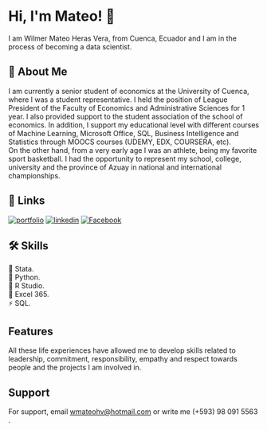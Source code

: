 
# Hi, I'm Mateo! 👋

  I am Wilmer Mateo Heras Vera, from Cuenca, Ecuador and I am in the process of becoming a data scientist.

## 🚀 About Me

I am currently a senior student of economics at the 
University of Cuenca, where I was a student representative. 
I held the position of League President of the Faculty of Economics and Administrative Sciences for 1 year. I also provided support to the student association of the school of economics. 
In addition, I support my educational level with different courses of Machine Learning, Microsoft Office, SQL, Business Intelligence and Statistics through MOOCS courses (UDEMY, EDX, COURSERA, etc).  
On the other hand, from a very early age I was an athlete, being my favorite sport basketball. I had the opportunity to represent my school, college, university and the province of Azuay in national and international championships.

  
## 🔗 Links
[![portfolio](https://img.shields.io/badge/my_portfolio-000?style=for-the-badge&logo=ko-fi&logoColor=white)]([https://github.com/MateoHeras77](https://mateoheras77.github.io/WEB/))
[![linkedin](https://img.shields.io/badge/linkedin-0A66C2?style=for-the-badge&logo=linkedin&logoColor=white)](https://www.linkedin.com/in/mateoheras/)
[![Facebook](https://img.shields.io/badge/twitter-1DA1F2?style=for-the-badge&logo=twitter&logoColor=white)](https://www.facebook.com/KunturFinancial/)

  
## 🛠 Skills
🔭 Stata.  
🌱 Python.  
👯 R Studio.  
🧩 Excel 365.  
⚡ SQL.   

  
## Features

All these life experiences have allowed me to develop skills related to leadership, commitment, responsibility, empathy and respect towards people and the projects I am involved in.

  
## Support

For support, email wmateohv@hotmail.com or write me (+593) 98 091 5563 .

  
